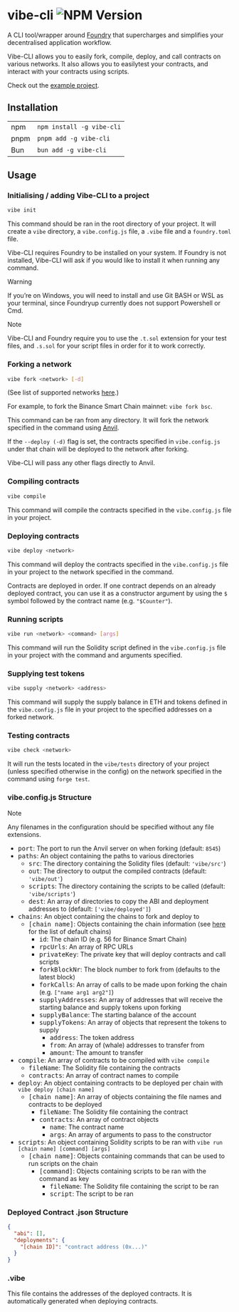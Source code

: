 # vibe-cli ![NPM Version](https://img.shields.io/npm/v/vibe-cli)

A CLI tool/wrapper around [Foundry](https://book.getfoundry.sh/) that supercharges and simplifies your decentralised application workflow.

Vibe-CLI allows you to easily fork, compile, deploy, and call contracts on various networks. It also allows you to easilytest your contracts, and interact with your contracts using scripts.

Check out the [example project](https://github.com/GreenWojak/vibe-cli-example).

## Installation

<table>
  <tr>
    <td>npm</td>
    <td><code>npm install -g vibe-cli</code></td>
  </tr>
  <tr>
    <td>pnpm</td>
    <td><code>pnpm add -g vibe-cli</code></td>
  </tr>
  <tr>
    <td>Bun</td>
    <td><code>bun add -g vibe-cli</code></td>
  </tr>
</table>

## Usage

### Initialising / adding Vibe-CLI to a project

```bash
vibe init
```

This command should be ran in the root directory of your project. It will create a `vibe` directory, a `vibe.config.js` file, a `.vibe` file and a `foundry.toml` file.

Vibe-CLI requires Foundry to be installed on your system. If Foundry is not installed, Vibe-CLI will ask if you would like to install it when running any command.

> [!WARNING]
> If you’re on Windows, you will need to install and use Git BASH or WSL as your terminal, since Foundryup currently does not support Powershell or Cmd.

> [!NOTE]
> Vibe-CLI and Foundry require you to use the `.t.sol` extension for your test files, and `.s.sol` for your script files in order for it to work correctly.

### Forking a network

```bash
vibe fork <network> [-d]
```

(See list of supported networks [here](https://wagmi.sh/core/api/chains).)

For example, to fork the Binance Smart Chain mainnet: `vibe fork bsc`. 

This command can be ran from any directory. It will fork the network specified in the command using [Anvil](https://book.getfoundry.sh/anvil/).

If the `--deploy (-d)` flag is set, the contracts specified in `vibe.config.js` under that chain will be deployed to the network after forking.

Vibe-CLI will pass any other flags directly to Anvil.

### Compiling contracts

```bash
vibe compile
```

This command will compile the contracts specified in the `vibe.config.js` file in your project.

### Deploying contracts

```bash
vibe deploy <network>
```

This command will deploy the contracts specified in the `vibe.config.js` file in your project to the network specified in the command.

Contracts are deployed in order. If one contract depends on an already deployed contract, you can use it as a constructor argument by using the `$` symbol followed by the contract name (e.g. `"$Counter"`).

### Running scripts

```bash
vibe run <network> <command> [args]
```

This command will run the Solidity script defined in the `vibe.config.js` file in your project with the command and arguments specified.

### Supplying test tokens

```bash
vibe supply <network> <address>
```

This command will supply the supply balance in ETH and tokens defined in the `vibe.config.js` file in your project to the specified addresses on a forked network.

### Testing contracts

```bash
vibe check <network>
```

It will run the tests located in the `vibe/tests` directory of your project (unless specified otherwise in the config) on the network specified in the command using `forge test`.

### vibe.config.js Structure

> [!NOTE]
> Any filenames in the configuration should be specified without any file extensions.

- <kbd>port</kbd>: The port to run the Anvil server on when forking (default: `8545`)
- <kbd>paths</kbd>: An object containing the paths to various directories
  - <kbd>src</kbd>: The directory containing the Solidity files (default: `'vibe/src'`)
  - <kbd>out</kbd>: The directory to output the compiled contracts (default: `'vibe/out'`)
  - <kbd>scripts</kbd>: The directory containing the scripts to be called (default: `'vibe/scripts'`)
  - <kbd>dest</kbd>: An array of directories to copy the ABI and deployment addresses to (default: `['vibe/deployed']`)
- <kbd>chains</kbd>: An object containing the chains to fork and deploy to
  - <kbd>[chain name]</kbd>: Objects containing the chain information (see [here](https://wagmi.sh/core/api/chains) for the list of default chains)
    - <kbd>id</kbd>: The chain ID (e.g. 56 for Binance Smart Chain)
    - <kbd>rpcUrls</kbd>: An array of RPC URLs
    - <kbd>privateKey</kbd>: The private key that will deploy contracts and call scripts
    - <kbd>forkBlockNr</kbd>: The block number to fork from (defaults to the latest block)
    - <kbd>forkCalls</kbd>: An array of calls to be made upon forking the chain (e.g. `["name arg1 arg2"]`)
    - <kbd>supplyAddresses</kbd>: An array of addresses that will receive the starting balance and supply tokens upon forking
    - <kbd>supplyBalance</kbd>: The starting balance of the account
    - <kbd>supplyTokens</kbd>: An array of objects that represent the tokens to supply
      - <kbd>address</kbd>: The token address
      - <kbd>from</kbd>: An array of (whale) addresses to transfer from
      - <kbd>amount</kbd>: The amount to transfer
- <kbd>compile</kbd>: An array of contracts to be compiled with `vibe compile`
  - <kbd>fileName</kbd>: The Solidity file containing the contracts
  - <kbd>contracts</kbd>: An array of contract names to compile
- <kbd>deploy</kbd>: An object containing contracts to be deployed per chain with `vibe deploy [chain name]`
  - <kbd>[chain name]</kbd>: An array of objects containing the file names and contracts to be deployed
    - <kbd>fileName</kbd>: The Solidity file containing the contract
    - <kbd>contracts</kbd>: An array of contract objects
      - <kbd>name</kbd>: The contract name
      - <kbd>args</kbd>: An array of arguments to pass to the constructor
- <kbd>scripts</kbd>: An object containing Solidity scripts to be ran with `vibe run [chain name] [command] [args]`
  - <kbd>[chain name]</kbd>: Objects containing commands that can be used to run scripts on the chain
    - <kbd>[command]</kbd>: Objects containing scripts to be ran with the command as key
      - <kbd>fileName</kbd>: The Solidity file containing the script to be ran
      - <kbd>script</kbd>: The script to be ran

### Deployed Contract .json Structure

```json
{
  "abi": [],
  "deployments": {
    "[chain ID]": "contract address (0x...)"
  }
}
```

### .vibe

This file contains the addresses of the deployed contracts. It is automatically generated when deploying contracts.
